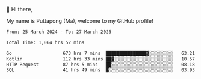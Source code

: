 👋 Hi there,

My name is Puttapong (Ma), welcome to my GitHub profile!

<!--START_SECTION:waka-->

```txt
From: 25 March 2024 - To: 27 March 2025

Total Time: 1,064 hrs 52 mins

Go                   673 hrs 7 mins  ███████████████▓░░░░░░░░░   63.21 %
Kotlin               112 hrs 33 mins ██▓░░░░░░░░░░░░░░░░░░░░░░   10.57 %
HTTP Request         87 hrs 5 mins   ██░░░░░░░░░░░░░░░░░░░░░░░   08.18 %
SQL                  41 hrs 49 mins  █░░░░░░░░░░░░░░░░░░░░░░░░   03.93 %
```

<!--END_SECTION:waka-->
